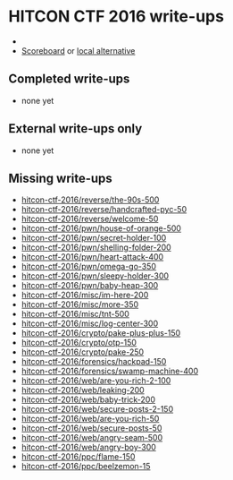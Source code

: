 # HITCON CTF 2016 write-ups

* <TODO>
* [Scoreboard](TODO) or [local alternative](TODOLOCAL)

## Completed write-ups

* none yet

## External write-ups only

* none yet

## Missing write-ups

* [hitcon-ctf-2016/reverse/the-90s-500](hitcon-ctf-2016/reverse/the-90s-500)
* [hitcon-ctf-2016/reverse/handcrafted-pyc-50](hitcon-ctf-2016/reverse/handcrafted-pyc-50)
* [hitcon-ctf-2016/reverse/welcome-50](hitcon-ctf-2016/reverse/welcome-50)
* [hitcon-ctf-2016/pwn/house-of-orange-500](hitcon-ctf-2016/pwn/house-of-orange-500)
* [hitcon-ctf-2016/pwn/secret-holder-100](hitcon-ctf-2016/pwn/secret-holder-100)
* [hitcon-ctf-2016/pwn/shelling-folder-200](hitcon-ctf-2016/pwn/shelling-folder-200)
* [hitcon-ctf-2016/pwn/heart-attack-400](hitcon-ctf-2016/pwn/heart-attack-400)
* [hitcon-ctf-2016/pwn/omega-go-350](hitcon-ctf-2016/pwn/omega-go-350)
* [hitcon-ctf-2016/pwn/sleepy-holder-300](hitcon-ctf-2016/pwn/sleepy-holder-300)
* [hitcon-ctf-2016/pwn/baby-heap-300](hitcon-ctf-2016/pwn/baby-heap-300)
* [hitcon-ctf-2016/misc/im-here-200](hitcon-ctf-2016/misc/im-here-200)
* [hitcon-ctf-2016/misc/more-350](hitcon-ctf-2016/misc/more-350)
* [hitcon-ctf-2016/misc/tnt-500](hitcon-ctf-2016/misc/tnt-500)
* [hitcon-ctf-2016/misc/log-center-300](hitcon-ctf-2016/misc/log-center-300)
* [hitcon-ctf-2016/crypto/pake-plus-plus-150](hitcon-ctf-2016/crypto/pake-plus-plus-150)
* [hitcon-ctf-2016/crypto/otp-150](hitcon-ctf-2016/crypto/otp-150)
* [hitcon-ctf-2016/crypto/pake-250](hitcon-ctf-2016/crypto/pake-250)
* [hitcon-ctf-2016/forensics/hackpad-150](hitcon-ctf-2016/forensics/hackpad-150)
* [hitcon-ctf-2016/forensics/swamp-machine-400](hitcon-ctf-2016/forensics/swamp-machine-400)
* [hitcon-ctf-2016/web/are-you-rich-2-100](hitcon-ctf-2016/web/are-you-rich-2-100)
* [hitcon-ctf-2016/web/leaking-200](hitcon-ctf-2016/web/leaking-200)
* [hitcon-ctf-2016/web/baby-trick-200](hitcon-ctf-2016/web/baby-trick-200)
* [hitcon-ctf-2016/web/secure-posts-2-150](hitcon-ctf-2016/web/secure-posts-2-150)
* [hitcon-ctf-2016/web/are-you-rich-50](hitcon-ctf-2016/web/are-you-rich-50)
* [hitcon-ctf-2016/web/secure-posts-50](hitcon-ctf-2016/web/secure-posts-50)
* [hitcon-ctf-2016/web/angry-seam-500](hitcon-ctf-2016/web/angry-seam-500)
* [hitcon-ctf-2016/web/angry-boy-300](hitcon-ctf-2016/web/angry-boy-300)
* [hitcon-ctf-2016/ppc/flame-150](hitcon-ctf-2016/ppc/flame-150)
* [hitcon-ctf-2016/ppc/beelzemon-15](hitcon-ctf-2016/ppc/beelzemon-15)